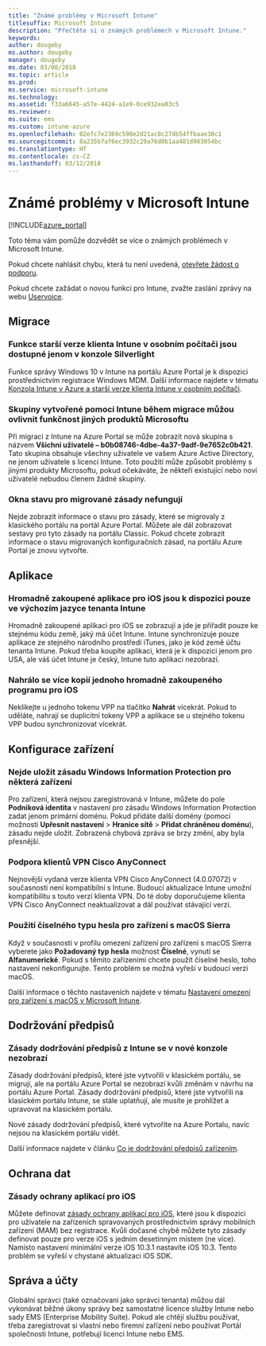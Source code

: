 ```yaml
---
title: "Známé problémy v Microsoft Intune"
titlesuffix: Microsoft Intune
description: "Přečtěte si o známých problémech v Microsoft Intune."
keywords: 
author: dougeby
ms.author: dougeby
manager: dougeby
ms.date: 03/08/2018
ms.topic: article
ms.prod: 
ms.service: microsoft-intune
ms.technology: 
ms.assetid: f33a6645-a57e-4424-a1e9-0ce932ea83c5
ms.reviewer: 
ms.suite: ems
ms.custom: intune-azure
ms.openlocfilehash: 02efc7e2369c590e2d21ac8c27db54ffbaae38c1
ms.sourcegitcommit: 8a235b7af6ec3932c29a76d0b1aa481d983054bc
ms.translationtype: HT
ms.contentlocale: cs-CZ
ms.lasthandoff: 03/12/2018
---
```

# <a name="known-issues-in-microsoft-intune"></a>Známé problémy v Microsoft Intune


[!INCLUDE[azure_portal](./includes/azure_portal.md)]


Toto téma vám pomůže dozvědět se více o známých problémech v Microsoft Intune.

Pokud chcete nahlásit chybu, která tu není uvedená, [otevřete žádost o podporu](get-support.md).

Pokud chcete zažádat o novou funkci pro Intune, zvažte zaslání zprávy na webu [Uservoice](https://microsoftintune.uservoice.com/forums/291681-ideas/category/189016-azure-admin-console).

## <a name="migration"></a>Migrace

### <a name="intune-legacy-pc-client-features-are-only-available-in-the-silverlight-console"></a>Funkce starší verze klienta Intune v osobním počítači jsou dostupné jenom v konzole Silverlight

Funkce správy Windows 10 v Intune na portálu Azure Portal je k dispozici prostřednictvím registrace Windows MDM. Další informace najdete v tématu [Konzola Intune v Azure a starší verze klienta Intune v osobním počítači](https://docs.microsoft.com/intune-classic/deploy-use/intune-on-azure).

### <a name="groups-created-by-intune-during-migration-might-affect-functionality-of-other-microsoft-products"></a>Skupiny vytvořené pomocí Intune během migrace můžou ovlivnit funkčnost jiných produktů Microsoftu

Při migraci z Intune na Azure Portal se může zobrazit nová skupina s názvem **Všichni uživatelé – b0b08746-4dbe-4a37-9adf-9e7652c0b421**. Tato skupina obsahuje všechny uživatele ve vašem Azure Active Directory, ne jenom uživatele s licencí Intune. Toto použití může způsobit problémy s jinými produkty Microsoftu, pokud očekáváte, že někteří existující nebo noví uživatelé nebudou členem žádné skupiny.

### <a name="status-blades-for-migrated-policies-do-not-work"></a>Okna stavu pro migrované zásady nefungují

Nejde zobrazit informace o stavu pro zásady, které se migrovaly z klasického portálu na portál Azure Portal. Můžete ale dál zobrazovat sestavy pro tyto zásady na portálu Classic. Pokud chcete zobrazit informace o stavu migrovaných konfiguračních zásad, na portálu Azure Portal je znovu vytvořte.

## <a name="apps"></a>Aplikace

### <a name="ios-volume-purchased-apps-only-available-in-default-intune-tenant-language"></a>Hromadně zakoupené aplikace pro iOS jsou k dispozici pouze ve výchozím jazyce tenanta Intune
Hromadně zakoupené aplikaci pro iOS se zobrazují a jde je přiřadit pouze ke stejnému kódu země, jaký má účet Intune. Intune synchronizuje pouze aplikace ze stejného národního prostředí iTunes, jako je kód země účtu tenanta Intune. Pokud třeba koupíte aplikaci, která je k dispozici jenom pro USA, ale váš účet Intune je český, Intune tuto aplikaci nezobrazí.

### <a name="multiple-copies-of-the-same-ios-volume-purchase-program-are-uploaded"></a>Nahrálo se více kopií jednoho hromadně zakoupeného programu pro iOS
Neklikejte u jednoho tokenu VPP na tlačítko **Nahrát** vícekrát. Pokud to uděláte, nahrají se duplicitní tokeny VPP a aplikace se u stejného tokenu VPP budou synchronizovat vícekrát.


<!-- ## Groups -->

## <a name="device-configuration"></a>Konfigurace zařízení

### <a name="you-cannot-save-a-windows-information-protection-policy-for-some-devices"></a>Nejde uložit zásadu Windows Information Protection pro některá zařízení

Pro zařízení, která nejsou zaregistrovaná v Intune, můžete do pole **Podniková identita** v nastavení pro zásadu Windows Information Protection zadat jenom primární doménu.
Pokud přidáte další domény (pomocí možnosti **Upřesnit nastavení** > **Hranice sítě** > **Přidat chráněnou doménu**), zásadu nejde uložit. Zobrazená chybová zpráva se brzy změní, aby byla přesnější.

### <a name="cisco-anyconnect-vpn-client-support"></a>Podpora klientů VPN Cisco AnyConnect

Nejnovější vydaná verze klienta VPN Cisco AnyConnect (4.0.07072) v současnosti není kompatibilní s Intune.
Budoucí aktualizace Intune umožní kompatibilitu s touto verzí klienta VPN. Do té doby doporučujeme klienta VPN Cisco AnyConnect neaktualizovat a dál používat stávající verzi.

### <a name="using-the-numeric-password-type-with-macos-sierra-devices"></a>Použití číselného typu hesla pro zařízení s macOS Sierra

Když v současnosti v profilu omezení zařízení pro zařízení s macOS Sierra vyberete jako **Požadovaný typ hesla** možnost **Číselné**, vynutí se **Alfanumerické**. Pokud s těmito zařízeními chcete použít číselné heslo, toho nastavení nekonfigurujte.
Tento problém se možná vyřeší v budoucí verzi macOS.

Další informace o těchto nastaveních najdete v tématu [Nastavení omezení pro zařízení s macOS v Microsoft Intune](device-restrictions-macos.md).

## <a name="compliance"></a>Dodržování předpisů

### <a name="compliance-policies-from-intune-do-not-show-up-in-new-console"></a>Zásady dodržování předpisů z Intune se v nové konzole nezobrazí

Zásady dodržování předpisů, které jste vytvořili v klasickém portálu, se migrují, ale na portálu Azure Portal se nezobrazí kvůli změnám v návrhu na portálu Azure Portal. Zásady dodržování předpisů, které jste vytvořili na klasickém portálu Intune, se stále uplatňují, ale musíte je prohlížet a upravovat na klasickém portálu.

Nové zásady dodržování předpisů, které vytvoříte na Azure Portalu, navíc nejsou na klasickém portálu vidět.

Další informace najdete v článku [Co je dodržování předpisů zařízením](device-compliance.md).

<!-- ## Enrollment -->


## <a name="data-protection"></a>Ochrana dat

### <a name="ios-app-protection-policies"></a>Zásady ochrany aplikací pro iOS

Můžete definovat [zásady ochrany aplikací pro iOS](app-protection-policy-settings-ios.md), které jsou k dispozici pro uživatele na zařízeních spravovaných prostřednictvím správy mobilních zařízení (MAM) bez registrace. Kvůli dočasné chybě můžete tyto zásady definovat pouze pro verze iOS s jedním desetinným místem (ne více). Namísto nastavení minimální verze iOS 10.3.1 nastavíte iOS 10.3. Tento problém se vyřeší v chystané aktualizaci iOS SDK.


## <a name="administration-and-accounts"></a>Správa a účty

Globální správci (také označovaní jako správci tenanta) můžou dál vykonávat běžné úkony správy bez samostatné licence služby Intune nebo sady EMS (Enterprise Mobility Suite). Pokud ale chtějí službu používat, třeba zaregistrovat si vlastní nebo firemní zařízení nebo používat Portál společnosti Intune, potřebují licenci Intune nebo EMS.

<!-- ## Additional items -->
